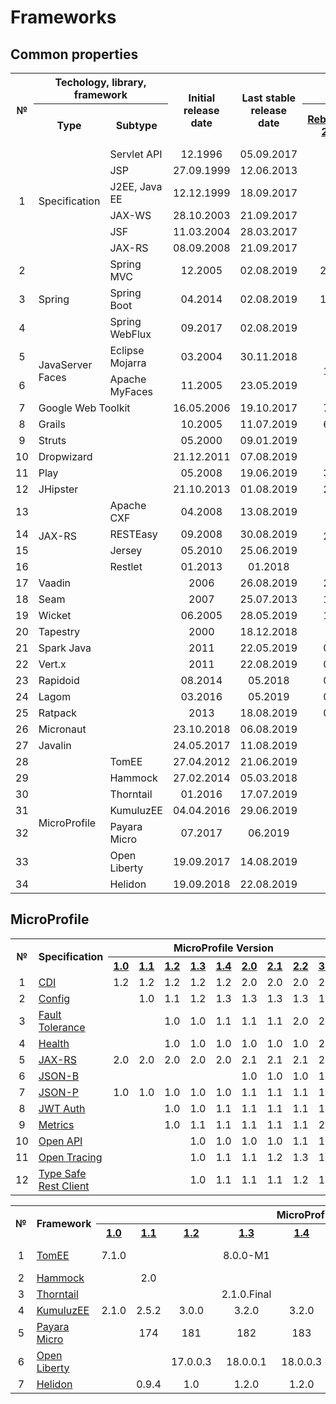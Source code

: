 # Frameworks

## Common properties
<table>
    <tr>
        <th rowspan="2">№</th>
        <th colspan="2">Techology, library, framework</th>
        <th rowspan="2">Initial release date</th>
        <th rowspan="2">Last stable release date</th>
        <th colspan="2">Popularity, %</th>
    </tr>
    <tr>
        <th>Type</th>
        <th>Subtype</th>
        <th><a href="https://jrebel.com/webframeworksindex/)">RebelLabs, 2017</a></th>
        <th><a href="https://blogs.oracle.com/javamagazine/the-largest-survey-ever-of-java-developers">Java Magazine, 2018</a></th>
    </tr>
    <tr>
        <td rowspan="6" align="center">1</td>
        <td rowspan="6">Specification</td>
        <td>Servlet API</td>
        <td align="center">12.1996</td>
        <td align="center">05.09.2017</td>
        <td></td>
        <td></td>
    </tr>    
    <tr>
        <td>JSP</td>
        <td align="center">27.09.1999</td>
        <td align="center">12.06.2013</td>
        <td></td>
        <td></td>
    </tr>    
    <tr>
        <td>J2EE, Java EE</td>
        <td align="center">12.12.1999</td>
        <td align="center">18.09.2017</td>
        <td></td>
        <td></td>
    </tr>    
    <tr>
        <td>JAX-WS</td>
        <td align="center">28.10.2003</td>
        <td align="center">21.09.2017</td>
        <td></td>
        <td></td>
    </tr>    
    <tr>
        <td>JSF</td>
        <td align="center">11.03.2004</td>
        <td align="center">28.03.2017</td>
        <td></td>
        <td></td>
    </tr>    
    <tr>
        <td>JAX-RS</td>
        <td align="center">08.09.2008</td>
        <td align="center">21.09.2017</td>
        <td></td>
        <td></td>
    </tr>    
    <tr>
        <td align="center">2</td>
        <td rowspan="3">Spring</td>
        <td>Spring MVC</td>
        <td align="center">12.2005</td>
        <td align="center">02.08.2019</td>
        <td align="center">28,82</td>
        <td align="center">36</td>
    </tr>    
    <tr>
        <td align="center">3</td>
        <td>Spring Boot</td>
        <td align="center">04.2014</td>
        <td align="center">02.08.2019</td>
        <td align="center">13,35</td>
        <td align="center">40</td>
    </tr>    
    <tr>
        <td align="center">4</td>
        <td>Spring WebFlux</td>
        <td align="center">09.2017</td>
        <td align="center">02.08.2019</td>
        <td></td>
        <td></td>
    </tr>    
    <tr>
        <td align="center">5</td>
        <td rowspan="2">JavaServer Faces</td>
        <td>Eclipse Mojarra</td>
        <td align="center">03.2004</td>
        <td align="center">30.11.2018</td>
        <td rowspan="2" align="center">15,2</td>
        <td rowspan="2" align="center">19</td>
    </tr>
    <tr>
        <td align="center">6</td>        
        <td>Apache MyFaces</td>
        <td align="center">11.2005</td>
        <td align="center">23.05.2019</td>
    </tr>
    <tr>
        <td align="center">7</td>
        <td colspan="2">Google Web Toolkit</td>
        <td align="center">16.05.2006</td>
        <td align="center">19.10.2017</td>
        <td align="center">7,74</td>
        <td align="center">6</td>
    </tr>
    <tr>
        <td align="center">8</td>
        <td colspan="2">Grails</td>
        <td align="center">10.2005</td>
        <td align="center">11.07.2019</td>
        <td align="center">6,35</td>
        <td align="center">3</td>
    </tr>
    <tr>
        <td align="center">9</td>
        <td colspan="2">Struts</td>
        <td align="center">05.2000</td>
        <td align="center">09.01.2019</td>
        <td align="center">5,4</td>
        <td align="center">9</td>
    </tr>
    <tr>
        <td align="center">10</td>
        <td colspan="2">Dropwizard</td>
        <td align="center">21.12.2011</td>
        <td align="center">07.08.2019</td>
        <td align="center">4,9</td>
        <td align="center">3</td>
    </tr>
    <tr>
        <td align="center">11</td>
        <td colspan="2">Play</td>
        <td align="center">05.2008</td>
        <td align="center">19.06.2019</td>
        <td align="center">3,26</td>
        <td align="center">3</td>
    </tr>
    <tr>
        <td align="center">12</td>
        <td colspan="2">JHipster</td>
        <td align="center">21.10.2013</td>
        <td align="center">01.08.2019</td>
        <td align="center">2,49</td>
        <td align="center">3</td>
    </tr>
    <tr>
        <td align="center">13</td>
        <td rowspan="4">JAX-RS</td>
        <td>Apache CXF</td>
        <td align="center">04.2008</td>
        <td align="center">13.08.2019</td>
        <td rowspan="4" align="center">2,44</td>
        <td rowspan="4" align="center"></td>
    </tr>
    <tr>
        <td align="center">14</td>
        <td>RESTEasy</td>
        <td align="center">09.2008</td>
        <td align="center">30.08.2019</td>
    </tr>
    <tr>
        <td align="center">15</td>        
        <td>Jersey</td>
        <td align="center">05.2010</td>
        <td align="center">25.06.2019</td>
    </tr>
    <tr>
        <td align="center">16</td>
        <td>Restlet</td>
        <td align="center">01.2013</td>
        <td align="center">01.2018</td>
    </tr>
    <tr>
        <td align="center">17</td>
        <td colspan="2">Vaadin</td>
        <td align="center">2006</td>
        <td align="center">26.08.2019</td>
        <td align="center">2,15</td>
        <td align="center">5</td>
    </tr>
    <tr>
        <td align="center">18</td>
        <td colspan="2">Seam</td>
        <td align="center">2007</td>
        <td align="center">25.07.2013</td>
        <td align="center">1,94</td>
        <td align="center"></td>
    </tr>
    <tr>
        <td align="center">19</td>
        <td colspan="2">Wicket</td>
        <td align="center">06.2005</td>
        <td align="center">28.05.2019</td>
        <td align="center">1,91</td>
        <td align="center">2</td>
    </tr>
    <tr>
        <td align="center">20</td>
        <td colspan="2">Tapestry</td>
        <td align="center">2000</td>
        <td align="center">18.12.2018</td>
        <td align="center">1,9</td>
        <td align="center"></td>
    </tr>
    <tr>
        <td align="center">21</td>
        <td colspan="2">Spark Java</td>
        <td align="center">2011</td>
        <td align="center">22.05.2019</td>
        <td align="center">0,77</td>
        <td align="center"></td>
    </tr>
    <tr>
        <td align="center">22</td>
        <td colspan="2">Vert.x</td>
        <td align="center">2011</td>
        <td align="center">22.08.2019</td>
        <td align="center">0,76</td>
        <td align="center"></td>
    </tr>
    <tr>
        <td align="center">23</td>
        <td colspan="2">Rapidoid</td>
        <td align="center">08.2014</td>
        <td align="center">05.2018</td>
        <td align="center">0,25</td>
        <td align="center"></td>
    </tr>
    <tr>
        <td align="center">24</td>
        <td colspan="2">Lagom</td>
        <td align="center">03.2016</td>
        <td align="center">05.2019</td>
        <td align="center">0,24</td>
        <td align="center"></td>
    </tr>
    <tr>
        <td align="center">25</td>
        <td colspan="2">Ratpack</td>
        <td align="center">2013</td>
        <td align="center">18.08.2019</td>
        <td align="center">0,13</td>
        <td align="center"></td>
    </tr>
    <tr>
        <td align="center">26</td>
        <td colspan="2">Micronaut</td>
        <td align="center">23.10.2018</td>
        <td align="center">06.08.2019</td>
        <td align="center"></td>
        <td align="center"></td>
    </tr>
    <tr>
        <td align="center">27</td>
        <td colspan="2">Javalin</td>
        <td align="center">24.05.2017</td>
        <td align="center">11.08.2019</td>
        <td align="center"></td>
        <td align="center"></td>
    </tr>
    <tr>
        <td align="center">28</td>
        <td rowspan="7">MicroProfile</td>
        <td>TomEE</td>
        <td align="center">27.04.2012</td>
        <td align="center">21.06.2019</td>
        <td></td>
        <td></td>
    </tr>
    <tr>
        <td align="center">29</td>
        <td>Hammock</td>
        <td align="center">27.02.2014</td>
        <td align="center">05.03.2018</td>
        <td></td>
        <td></td>
    </tr>
    <tr>
        <td align="center">30</td>
        <td>Thorntail</td>
        <td align="center">01.2016</td>
        <td align="center">17.07.2019</td>
        <td></td>
        <td></td>
    </tr>
    <tr>
        <td align="center">31</td>
        <td>KumuluzEE</td>
        <td align="center">04.04.2016</td>
        <td align="center">29.06.2019</td>
        <td align="center"></td>
        <td align="center"></td>
    </tr>
    <tr>
        <td align="center">32</td>
        <td>Payara Micro</td>
        <td align="center">07.2017</td>
        <td align="center">06.2019</td>
        <td></td>
        <td></td>
    </tr>
    <tr>
        <td align="center">33</td>
        <td>Open Liberty</td>
        <td align="center">19.09.2017</td>
        <td align="center">14.08.2019</td>
        <td></td>
        <td></td>
    </tr>
    <tr>
        <td align="center">34</td>
        <td>Helidon</td>
        <td align="center">19.09.2018</td>
        <td align="center">22.08.2019</td>
        <td></td>
        <td></td>
    </tr>
</table>

## MicroProfile
<table>
    <tr>
        <th rowspan="2">№</th>
        <th rowspan="2">Specification</th>
        <th colspan="9">MicroProfile Version</th>
    </tr>
    <tr>
        <th><a href="https://projects.eclipse.org/projects/technology.microprofile/releases/microprofile-1.0">1.0</a></tf>
        <th><a href="https://projects.eclipse.org/projects/technology.microprofile/releases/microprofile-1.1">1.1</a></tf>
        <th><a href="https://projects.eclipse.org/projects/technology.microprofile/releases/microprofile-1.2">1.2</a></tf>
        <th><a href="https://projects.eclipse.org/projects/technology.microprofile/releases/microprofile-1.3">1.3</a></tf>
        <th><a href="https://projects.eclipse.org/projects/technology.microprofile/releases/microprofile-1.4">1.4</a></tf>
        <th><a href="https://projects.eclipse.org/projects/technology.microprofile/releases/microprofile-2.0">2.0</a></tf>
        <th><a href="https://projects.eclipse.org/projects/technology.microprofile/releases/microprofile-2.1">2.1</a></tf>
        <th><a href="https://projects.eclipse.org/projects/technology.microprofile/releases/microprofile-2.2">2.2</a></tf>
        <th><a href="https://projects.eclipse.org/projects/technology.microprofile/releases/microprofile-3.0">3.0</a></tf>
    </tr>
    <tr>
        <td align="center">1</td>
        <td><a href="http://cdi-spec.org">CDI</a></td>
        <td align="center">1.2</td>
        <td align="center">1.2</td>
        <td align="center">1.2</td>
        <td align="center">1.2</td>
        <td align="center">1.2</td>
        <td align="center">2.0</td>
        <td align="center">2.0</td>
        <td align="center">2.0</td>
        <td align="center">2.0</td>
    </tr>
    <tr>
        <td align="center">2</td>
        <td><a href="https://wiki.eclipse.org/MicroProfile/Implementation#MP_Config">Config</a></td>
        <td></td>
        <td align="center">1.0</td>
        <td align="center">1.1</td>
        <td align="center">1.2</td>
        <td align="center">1.3</td>
        <td align="center">1.3</td>
        <td align="center">1.3</td>
        <td align="center">1.3</td>
        <td align="center">1.3</td>
    </tr>
    <tr>
        <td align="center">3</td>
        <td><a href="https://wiki.eclipse.org/MicroProfile/Implementation#MP_Fault_Tolerance">Fault Tolerance</a></td>
        <td></td>
        <td></td>
        <td align="center">1.0</td>
        <td align="center">1.0</td>
        <td align="center">1.1</td>
        <td align="center">1.1</td>
        <td align="center">1.1</td>
        <td align="center">2.0</td>
        <td align="center">2.0</td>
    </tr>
    <tr>
        <td align="center">4</td>
        <td><a href="https://wiki.eclipse.org/MicroProfile/Implementation#MP_Health">Health</a></td>
        <td></td>
        <td></td>
        <td align="center">1.0</td>
        <td align="center">1.0</td>
        <td align="center">1.0</td>
        <td align="center">1.0</td>
        <td align="center">1.0</td>
        <td align="center">1.0</td>
        <td align="center">2.0</td>
    </tr>
    <tr>
        <td align="center">5</td>
        <td><a href="https://github.com/jax-rs">JAX-RS</a></td>
        <td align="center">2.0</td>
        <td align="center">2.0</td>
        <td align="center">2.0</td>
        <td align="center">2.0</td>
        <td align="center">2.0</td>
        <td align="center">2.1</td>
        <td align="center">2.1</td>
        <td align="center">2.1</td>
        <td align="center">2.1</td>
    </tr>
    <tr>
        <td align="center">6</td>
        <td><a href="http://json-b.net">JSON-B</a></td>
        <td></td>
        <td></td>
        <td></td>
        <td></td>
        <td></td>
        <td align="center">1.0</td>
        <td align="center">1.0</td>
        <td align="center">1.0</td>
        <td align="center">1.0</td>
    </tr>
    <tr>
        <td align="center">7</td>
        <td><a href="https://javaee.github.io/jsonp">JSON-P</a></td>
        <td align="center">1.0</td>
        <td align="center">1.0</td>
        <td align="center">1.0</td>
        <td align="center">1.0</td>
        <td align="center">1.0</td>
        <td align="center">1.1</td>
        <td align="center">1.1</td>
        <td align="center">1.1</td>
        <td align="center">1.1</td>
    </tr>
    <tr>
        <td align="center">8</td>
        <td><a href="https://wiki.eclipse.org/MicroProfile/Implementation#MP_JWT">JWT Auth</a></td>
        <td></td>
        <td></td>
        <td align="center">1.0</td>
        <td align="center">1.0</td>
        <td align="center">1.1</td>
        <td align="center">1.1</td>
        <td align="center">1.1</td>
        <td align="center">1.1</td>
        <td align="center">1.1</td>
    </tr>
    <tr>
        <td align="center">9</td>
        <td><a href="https://wiki.eclipse.org/MicroProfile/Implementation#MP_Metrics">Metrics</a></td>
        <td></td>
        <td></td>
        <td align="center">1.0</td>
        <td align="center">1.1</td>
        <td align="center">1.1</td>
        <td align="center">1.1</td>
        <td align="center">1.1</td>
        <td align="center">1.1</td>
        <td align="center">2.0</td>
    </tr>
    <tr>
        <td align="center">10</td>
        <td><a href="https://wiki.eclipse.org/MicroProfile/Implementation#MP_Open_API">Open API</a></td>
        <td></td>
        <td></td>
        <td></td>
        <td align="center">1.0</td>
        <td align="center">1.0</td>
        <td align="center">1.0</td>
        <td align="center">1.0</td>
        <td align="center">1.1</td>
        <td align="center">1.1</td>
    </tr>
    <tr>
        <td align="center">11</td>
        <td><a href="https://wiki.eclipse.org/MicroProfile/Implementation#MP_Open_Tracing">Open Tracing</a></td>
        <td></td>
        <td></td>
        <td></td>
        <td align="center">1.0</td>
        <td align="center">1.1</td>
        <td align="center">1.1</td>
        <td align="center">1.2</td>
        <td align="center">1.3</td>
        <td align="center">1.3</td>
    </tr>
    <tr>
        <td align="center">12</td>
        <td><a href="https://wiki.eclipse.org/MicroProfile/Implementation#MP_Type_Safe_REST_Client">Type Safe Rest Client</a></td>
        <td></td>
        <td></td>
        <td></td>
        <td align="center">1.0</td>
        <td align="center">1.1</td>
        <td align="center">1.1</td>
        <td align="center">1.1</td>
        <td align="center">1.2</td>
        <td align="center">1.3</td>
    </tr>
</table>

<table>
    <tr>
        <th rowspan="2">№</th>
        <th rowspan="2">Framework</th>
        <th colspan="9">MicroProfile Version</th>
    </tr>
    <tr>
        <th><a href="https://projects.eclipse.org/projects/technology.microprofile/releases/microprofile-1.0">1.0</a></tf>
        <th><a href="https://projects.eclipse.org/projects/technology.microprofile/releases/microprofile-1.1">1.1</a></tf>
        <th><a href="https://projects.eclipse.org/projects/technology.microprofile/releases/microprofile-1.2">1.2</a></tf>
        <th><a href="https://projects.eclipse.org/projects/technology.microprofile/releases/microprofile-1.3">1.3</a></tf>
        <th><a href="https://projects.eclipse.org/projects/technology.microprofile/releases/microprofile-1.4">1.4</a></tf>
        <th><a href="https://projects.eclipse.org/projects/technology.microprofile/releases/microprofile-2.0">2.0</a></tf>
        <th><a href="https://projects.eclipse.org/projects/technology.microprofile/releases/microprofile-2.1">2.1</a></tf>
        <th><a href="https://projects.eclipse.org/projects/technology.microprofile/releases/microprofile-2.2">2.2</a></tf>
        <th><a href="https://projects.eclipse.org/projects/technology.microprofile/releases/microprofile-3.0">3.0</a></tf>
    </tr>
    <tr>
        <td align="center">1</td>
        <td><a href="http://tomee.apache.org">TomEE</a></td>
        <td align="center">7.1.0</td>
        <td></td>
        <td></td>
        <td align="center">8.0.0-M1</td>
        <td></td>
        <td align="center">8.0.0-M2</td>
        <td align="center">8.0.0-M3</td>
        <td></td>
        <td></td>
    </tr>
    <tr>
        <td align="center">2</td>
        <td><a href="https://hammock-project.github.io">Hammock</a></td>
        <td></td>
        <td align="center">2.0</td>
        <td></td>
        <td></td>
        <td></td>
        <td></td>
        <td></td>
        <td></td>
        <td></td>
    </tr>
    <tr>
        <td align="center">3</td>
        <td><a href="https://thorntail.io">Thorntail</a></td>
        <td></td>
        <td></td>
        <td></td>
        <td align="center">2.1.0.Final</td>
        <td></td>
        <td></td>
        <td align="center">2.3.0.Final</td>
        <td align="center">2.4.0.Final</td>
        <td align="center">2.5.0.Final</td>
    </tr>
    <tr>
        <td align="center">4</td>
        <td><a href="https://ee.kumuluz.com">KumuluzEE</a></td>
        <td align="center">2.1.0</td>
        <td align="center">2.5.2</td>
        <td align="center">3.0.0</td>
        <td align="center">3.2.0</td>
        <td align="center">3.2.0</td>
        <td align="center">3.2.0</td>
        <td align="center">3.2.0</td>
        <td align="center">3.5.0</td>
        <td></td>
    </tr>
    <tr>
        <td align="center">5</td>
        <td><a href="https://www.payara.fish/payara_micro">Payara Micro</a></td>
        <td></td>
        <td align="center">174</td>
        <td align="center">181</td>
        <td align="center">182</td>
        <td align="center">183</td>
        <td align="center">183</td>
        <td align="center">191</td>
        <td align="center">192</td>
        <td></td>
    </tr>
    <tr>
        <td align="center">6</td>
        <td><a href="https://openliberty.io">Open Liberty</a></td>
        <td></td>
        <td></td>
        <td align="center">17.0.0.3</td>
        <td align="center">18.0.0.1</td>
        <td align="center">18.0.0.3</td>
        <td align="center">18.0.0.3</td>
        <td align="center">18.0.0.4</td>
        <td align="center">19.0.0.3</td>
        <td align="center">19.0.0.7</td>
    </tr>
    <tr>
        <td align="center">7</td>
        <td><a href="https://helidon.io">Helidon</a></td>
        <td></td>
        <td align="center">0.9.4</td>
        <td align="center">1.0</td>
        <td align="center">1.2.0</td>
        <td align="center">1.2.0</td>
        <td align="center">1.2.0</td>
        <td align="center">1.2.0</td>
        <td align="center">1.2.0</td>
        <td></td>
    </tr>
</table>
